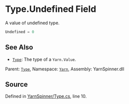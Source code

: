 # Type.Undefined Field
A value of undefined type.

```csharp
Undefined = 0
```



## See Also
* [`Type`](/api/csharp/yarn/type.md): 
The type of a `Yarn.Value`.

<div class="class-metadata">

Parent: [`Type`](/api/csharp/yarn/type.md), Namespace: [`Yarn`](/api/csharp/yarn/README.md), Assembly: YarnSpinner.dll
</div>

## Source
Defined in [YarnSpinner/Type.cs](https://github.com/YarnSpinnerTool/YarnSpinner//blob/develop/YarnSpinner/Type.cs#L10), line 10.
